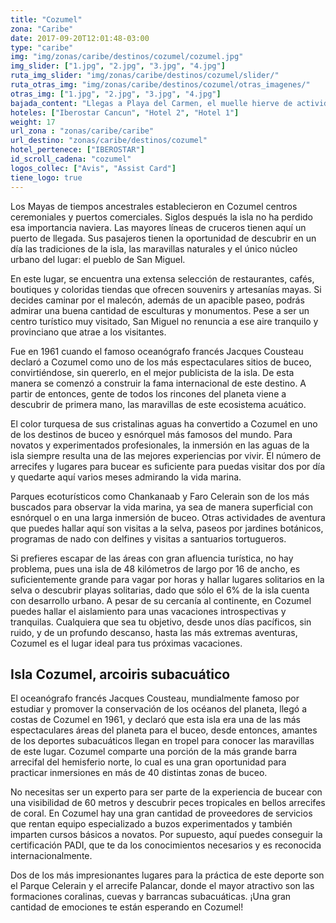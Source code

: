```yaml
---
title: "Cozumel"
zona: "Caribe"
date: 2017-09-20T12:01:48-03:00
type: "caribe"
img: "img/zonas/caribe/destinos/cozumel/cozumel.jpg"
img_slider: ["1.jpg", "2.jpg", "3.jpg", "4.jpg"]
ruta_img_slider: "img/zonas/caribe/destinos/cozumel/slider/"
ruta_otras_img: "img/zonas/caribe/destinos/cozumel/otras_imagenes/"
otras_img: ["1.jpg", "2.jpg", "3.jpg", "4.jpg"]
bajada_content: "Llegas a Playa del Carmen, el muelle hierve de actividad, te formas en la fila y embarcas. A unos cuantos minutos te encuentras en la isla de Cozumel. Su encanto caribeño atrae a miles de visitantes cada año. Lo mismo pasajeros de cruceros que atracan por unas horas en la isla, o fanáticos del buceo en busca del paraíso mexicano bajo el agua y cuyas estancias se prolongan por semanas. No faltan entusiastas que admiran la naturaleza o quienes sólo buscan unos días de relax total."
hoteles: ["Iberostar Cancun", "Hotel 2", "Hotel 1"]
weight: 17
url_zona : "zonas/caribe/caribe"
url_destino: "zonas/caribe/destinos/cozumel"
hotel_pertenece: ["IBEROSTAR"]
id_scroll_cadena: "cozumel"
logos_collec: ["Avis", "Assist Card"]
tiene_logo: true
---
```

Los Mayas de tiempos ancestrales establecieron en Cozumel centros ceremoniales y puertos comerciales. Siglos después la isla no ha perdido esa importancia naviera. Las mayores líneas de cruceros tienen aquí un puerto de llegada. Sus pasajeros tienen la oportunidad de descubrir en un día las tradiciones de la isla, las maravillas naturales y el único núcleo urbano del lugar: el pueblo de San Miguel.

En este lugar, se encuentra una extensa selección de restaurantes, cafés, boutiques y coloridas tiendas que ofrecen souvenirs y artesanías mayas. Si decides caminar por el malecón, además de un apacible paseo, podrás admirar una buena cantidad de esculturas y monumentos. Pese a ser un centro turístico muy visitado, San Miguel no renuncia a ese aire tranquilo y provinciano que atrae a los visitantes.

Fue en 1961 cuando el famoso oceanógrafo francés Jacques Cousteau declaró a Cozumel como uno de los más espectaculares sitios de buceo, convirtiéndose, sin quererlo, en el mejor publicista de la isla. De esta manera se comenzó a construir la fama internacional de este destino. A partir de entonces, gente de todos los rincones del planeta viene a descubrir de primera mano, las maravillas de este ecosistema acuático.

El color turquesa de sus cristalinas aguas ha convertido a Cozumel en uno de los destinos de buceo y esnórquel más famosos del mundo. Para novatos y experimentados profesionales, la inmersión en las aguas de la isla siempre resulta una de las mejores experiencias por vivir. El número de arrecifes y lugares para bucear es suficiente para puedas visitar dos por día y quedarte aquí varios meses admirando la vida marina.

Parques ecoturísticos como Chankanaab y Faro Celerain son de los más buscados para observar la vida marina, ya sea de manera superficial con esnórquel o en una larga inmersión de buceo. Otras actividades de aventura que puedes hallar aquí son visitas a la selva, paseos por jardines botánicos, programas de nado con delfines y visitas a santuarios tortugueros.

Si prefieres escapar de las áreas con gran afluencia turística, no hay problema, pues una isla de 48 kilómetros de largo por 16 de ancho, es suficientemente grande para vagar por horas y hallar lugares solitarios en la selva o descubrir playas solitarias, dado que sólo el 6% de la isla cuenta con desarrollo urbano. A pesar de su cercanía al continente, en Cozumel puedes hallar el aislamiento para unas vacaciones introspectivas y tranquilas. Cualquiera que sea tu objetivo, desde unos días pacíficos, sin ruido, y de un profundo descanso, hasta las más extremas aventuras, Cozumel es el lugar ideal para tus próximas vacaciones.

## Isla Cozumel, arcoiris subacuático

El oceanógrafo francés Jacques Cousteau, mundialmente famoso por estudiar y promover la conservación de los océanos del planeta, llegó a costas de Cozumel en 1961, y declaró que esta isla era una de las más espectaculares áreas del planeta para el buceo, desde entonces, amantes de los deportes subacuáticos llegan en tropel para conocer las maravillas de este lugar. Cozumel comparte una porción de la más grande barra arrecifal del hemisferio norte, lo cual es una gran oportunidad para practicar inmersiones en más de 40 distintas zonas de buceo.

No necesitas ser un experto para ser parte de la experiencia de bucear con una visibilidad de 60 metros y descubrir peces tropicales en bellos arrecifes de coral. En Cozumel hay una gran cantidad de proveedores de servicios que rentan equipo especializado a buzos experimentados y también imparten cursos básicos a novatos. Por supuesto, aquí puedes conseguir la certificación PADI, que te da los conocimientos necesarios y es reconocida internacionalmente.

Dos de los más impresionantes lugares para la práctica de este deporte son el Parque Celerain y el arrecife Palancar, donde el mayor atractivo son las formaciones coralinas, cuevas y barrancas subacuáticas. ¡Una gran cantidad de emociones te están esperando en Cozumel!
